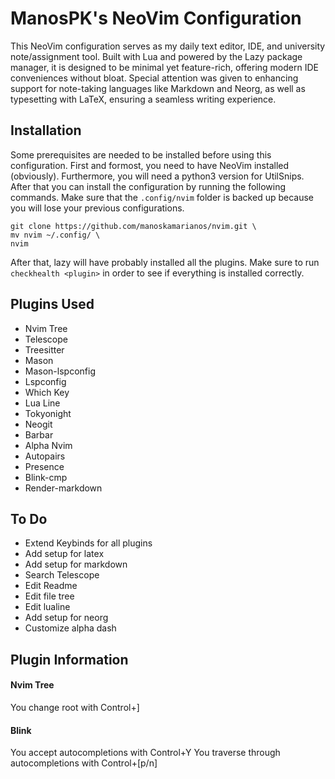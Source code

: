 # ManosPK's NeoVim Configuration
This NeoVim configuration serves as my daily text editor, IDE, and university note/assignment tool. Built with Lua and powered by the Lazy package manager, it is designed to be minimal yet feature-rich, offering modern IDE conveniences without bloat. Special attention was given to enhancing support for note-taking languages like Markdown and Neorg, as well as typesetting with LaTeX, ensuring a seamless writing experience.

## Installation
Some prerequisites are needed to be installed before using this configuration. First and formost, you need to have NeoVim installed (obviously). Furthermore, you will need a python3 version for UtilSnips. After that you can install the configuration by running the following commands. Make sure that the `.config/nvim` folder is backed up because you will lose your previous configurations.
```
git clone https://github.com/manoskamarianos/nvim.git \
mv nvim ~/.config/ \
nvim
```
After that, lazy will have probably installed all the plugins. Make sure to run `checkhealth <plugin>` in order to see if everything is installed correctly.

## Plugins Used
- Nvim Tree
- Telescope
- Treesitter
- Mason
- Mason-lspconfig
- Lspconfig
- Which Key
- Lua Line
- Tokyonight
- Neogit
- Barbar
- Alpha Nvim
- Autopairs
- Presence
- Blink-cmp
- Render-markdown

## To Do
- Extend Keybinds for all plugins
- Add setup for latex
- Add setup for markdown
- Search Telescope
- Edit Readme
- Edit file tree
- Edit lualine
- Add setup for neorg
- Customize alpha dash

## Plugin Information
#### Nvim Tree
You change root with Control+]

#### Blink
You accept autocompletions with Control+Y
You traverse through autocompletions with Control+[p/n]
